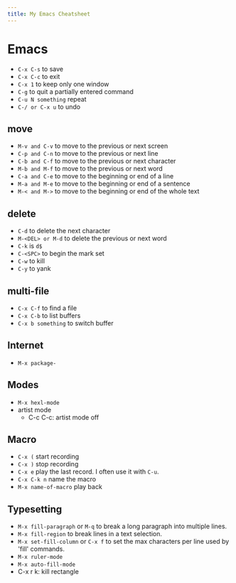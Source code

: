 ```yaml
---
title: My Emacs Cheatsheet
---
```


# Emacs

- `C-x C-s` to save
- `C-x C-c` to exit
- `C-x 1` to keep only one window
- `C-g` to quit a partially entered command
- `C-u N something` repeat
- `C-/ or C-x u` to undo

## move
- `M-v and C-v` to move to the previous or next screen
- `C-p and C-n` to move to the previous or next line
- `C-b and C-f` to move to the previous or next character
- `M-b and M-f` to move to the previous or next word
- `C-a and C-e` to move to the beginning or end of a line
- `M-a and M-e` to move to the beginning or end of a sentence
- `M-< and M->` to move to the beginning or end of the whole text

## delete
- `C-d` to delete the next character
- `M-<DEL> or M-d` to delete the previous or next word
- `C-k` is `d$`
- `C-<SPC>` to begin the mark set
- `C-w` to kill
- `C-y` to yank

## multi-file
- `C-x C-f` to find a file
- `C-x C-b` to list buffers
- `C-x b something` to switch buffer

## Internet

- `M-x package-`

## Modes

- `M-x hexl-mode`
- artist mode
  - C-c C-c: artist mode off

## Macro

- `C-x (` start recording
- `C-x )` stop recording
- `C-x e` play the last record. I often use it with `C-u`.
- `C-x C-k n` name the macro
- `M-x name-of-macro` play back

## Typesetting

- `M-x fill-paragraph` or `M-q` to break a long paragraph into multiple lines.
- `M-x fill-region` to break lines in a text selection.
- `M-x set-fill-column` or `C-x f` to set the max characters per line
  used by 'fill' commands.
- `M-x ruler-mode`
- `M-x auto-fill-mode`
- C-x r k: kill rectangle
